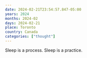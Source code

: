 ```yaml
---
date: 2024-02-21T23:54:57.847-05:00
years: 2024
months: 2024-02
days: 2024-02-21
place: Toronto
country: Canada
categories: ["thought"]
---
```

Sleep is a process. Sleep is a practice.
